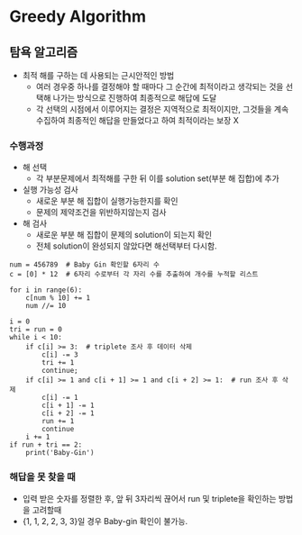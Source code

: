 # Greedy Algorithm

## 탐욕 알고리즘

- 최적 해를 구하는 데 사용되는 근시안적인 방법
  - 여러 경우중 하나를 결정해야 할 때마다 그 순간에 최적이라고 생각되는 것을 선택해 나가는 방식으로 진행하여 최종적으로 해답에 도달
  - 각 선택의 시점에서 이루어지는 결정은 지역적으로 최적이지만, 그것들을 계속 수집하여 최종적인 해답을 만들었다고 하여 최적이라는 보장 X



### 수행과정

- 해 선택
  - 각 부분문제에서 최적해를 구한 뒤 이를 solution set(부분 해 집합)에 추가
- 실행 가능성 검사
  - 새로운 부분 해 집합이 실행가능한지를 확인
  - 문제의 제약조건을 위반하지않는지 검사
- 해 검사
  - 새로운 부분 해 집합이 문제의 solution이 되는지 확인
  - 전체 solution이 완성되지 않았다면 해선택부터 다시함.



```
num = 456789  # Baby Gin 확인할 6자리 수
c = [0] * 12  # 6자리 수로부터 각 자리 수를 추출하여 개수를 누적할 리스트

for i in range(6):
	c[num % 10] += 1
	num //= 10
 
i = 0
tri = run = 0
while i < 10:
	if c[i] >= 3:  # triplete 조사 후 데이터 삭제
		c[i] -= 3
		tri += 1
		continue;
	if c[i] >= 1 and c[i + 1] >= 1 and c[i + 2] >= 1:  # run 조사 후 삭제
		c[i] -= 1
		c[i + 1] -= 1
		c[i + 2] -= 1
		run += 1
		continue
	i += 1
if run + tri == 2:
	print('Baby-Gin')
```



### 해답을 못 찾을 때

-  입력 받은 숫자를 정렬한 후, 앞 뒤 3자리씩 끊어서 run 및 triplete을 확인하는 방법을 고려할때
  - {1, 1, 2, 2, 3, 3}일 경우 Baby-gin 확인이 불가능.

